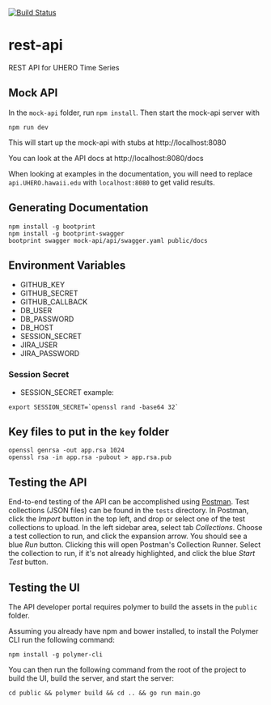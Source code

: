 [![Build Status](https://travis-ci.org/UHERO/rest-api.svg?branch=master)](https://travis-ci.org/UHERO/rest-api)
# rest-api
REST API for UHERO Time Series

## Mock API

In the `mock-api` folder, run `npm install`. Then start the mock-api server with

```
npm run dev
```

This will start up the mock-api with stubs at http://localhost:8080

You can look at the API docs at http://localhost:8080/docs

When looking at examples in the documentation, you will need to replace `api.UHERO.hawaii.edu` with `localhost:8080` to get valid results.

## Generating Documentation

```
npm install -g bootprint
npm install -g bootprint-swagger
bootprint swagger mock-api/api/swagger.yaml public/docs
```


## Environment Variables

* GITHUB_KEY
* GITHUB_SECRET
* GITHUB_CALLBACK
* DB_USER
* DB_PASSWORD
* DB_HOST
* SESSION_SECRET
* JIRA_USER
* JIRA_PASSWORD

### Session Secret
* SESSION_SECRET example:
```
export SESSION_SECRET=`openssl rand -base64 32`
```

## Key files to put in the `key` folder
```
openssl genrsa -out app.rsa 1024
openssl rsa -in app.rsa -pubout > app.rsa.pub
```

## Testing the API

End-to-end testing of the API can be accomplished using [Postman](https://www.getpostman.com/ "Postman").
Test collections (JSON files) can be
found in the `tests` directory. In Postman, click the *Import* button in the top left, and drop
or select one of the test collections to upload. In the left sidebar area, select tab *Collections*.
Choose a test collection to run, and click the expansion arrow. You should see a blue *Run* button.
Clicking this will open Postman's Collection Runner. Select the collection to run, if it's not already
highlighted, and click the blue *Start Test* button.

## Testing the UI

The API developer portal requires polymer to build the assets in the `public` folder.

Assuming you already have npm and bower installed, to install the Polymer CLI run the following command:
```
npm install -g polymer-cli
```

You can then run the following command from the root of the project to build the UI, build the server, and start the server:
```
cd public && polymer build && cd .. && go run main.go
```
